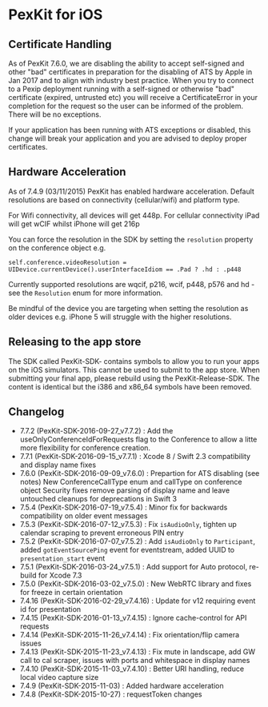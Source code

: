 # PexKit for iOS

## Certificate Handling

As of PexKit 7.6.0, we are disabling the ability to accept self-signed
and other "bad" certificates in preparation for the disabling of ATS
by Apple in Jan 2017 and to align with industry best practice.  When you
try to connect to a Pexip deployment running with a self-signed or
otherwise "bad" certificate (expired, untrusted etc) you will receive
a CertificateError in your completion for the request so the user can
be informed of the problem.  There will be no exceptions.

If your application has been running with ATS exceptions or disabled,
this change will break your application and you are advised to deploy
proper certificates.

## Hardware Acceleration

As of 7.4.9 (03/11/2015) PexKit has enabled hardware acceleration.
Default resolutions are based on connectivity (cellular/wifi) and
platform type.

For Wifi connectivity, all devices will get 448p.  For cellular
connectivity iPad will get wCIF whilst iPhone will get 216p

You can force the resolution in the SDK by setting the `resolution`
property on the conference object e.g.

    self.conference.videoResolution = UIDevice.currentDevice().userInterfaceIdiom == .Pad ? .hd : .p448

Currently supported resolutions are wqcif, p216, wcif, p448, p576 and
hd - see the `Resolution` enum for more information.

Be mindful of the device you are targeting when setting the
resolution as older devices e.g. iPhone 5 will struggle with the
higher resolutions.

## Releasing to the app store

The SDK called PexKit-SDK-<date> contains symbols to allow you to run
your apps on the iOS simulators.  This cannot be used to submit to the
app store.  When submitting your final app, please rebuild using the
PexKit-Release-SDK.  The content is identical but the i386 and x86_64
symbols have been removed.

## Changelog

 - 7.7.2 (PexKit-SDK-2016-09-27_v7.7.2)   : Add the useOnlyConferenceIdForRequests flag to the Conference
                                            to allow a litte more flexibility for conference creation.
 - 7.7.1 (PexKit-SDK-2016-09-15_v7.7.1)   : Xcode 8 / Swift 2.3 compatibility and display name fixes
 - 7.6.0 (PexKit-SDK-2016-09-09_v7.6.0)   : Prepartion for ATS disabling (see notes)
                                            New ConferenceCallType enum and callType on conference object
											Security fixes
											remove parsing of display name and leave untouched
											cleanups for deprecations in Swift 3
 - 7.5.4 (PexKit-SDK-2016-07-19_v7.5.4)   : Minor fix for backwards compatibility on older event
                                            messages
 - 7.5.3 (PexKit-SDK-2016-07-12_v7.5.3)   : Fix `isAudioOnly`, tighten up calendar scraping
                                            to prevent erroneous PIN entry
 - 7.5.2 (PexKit-SDK-2016-07-07_v7.5.2)   : Add `isAudioOnly` to `Participant`, added `gotEventSourcePing` event
                                            for eventstream, added UUID to `presentation_start` event
 - 7.5.1 (PexKit-SDK-2016-03-24_v7.5.1)   : Add support for Auto protocol, re-build for Xcode 7.3
 - 7.5.0 (PexKit-SDK-2016-03-02_v7.5.0)   : New WebRTC library and fixes for freeze in certain orientation
 - 7.4.16 (PexKit-SDK-2016-02-29_v7.4.16) : Update for v12 requiring event id for presentation
 - 7.4.15 (PexKit-SDK-2016-01-13_v7.4.15) : Ignore cache-control for API requests
 - 7.4.14 (PexKit-SDK-2015-11-26_v7.4.14) : Fix orientation/flip camera issues
 - 7.4.13 (PexKit-SDK-2015-11-23_v7.4.13) : Fix mute in landscape, add GW call to cal scraper,
                                            issues with ports and whitespace in display names
 - 7.4.10 (PexKit-SDK-2015-11-03_v7.4.10) : Better URI handling, reduce local video capture size
 - 7.4.9  (PexKit-SDK-2015-11-03)         : Added hardware acceleration
 - 7.4.8  (PexKit-SDK-2015-10-27)         : requestToken changes
